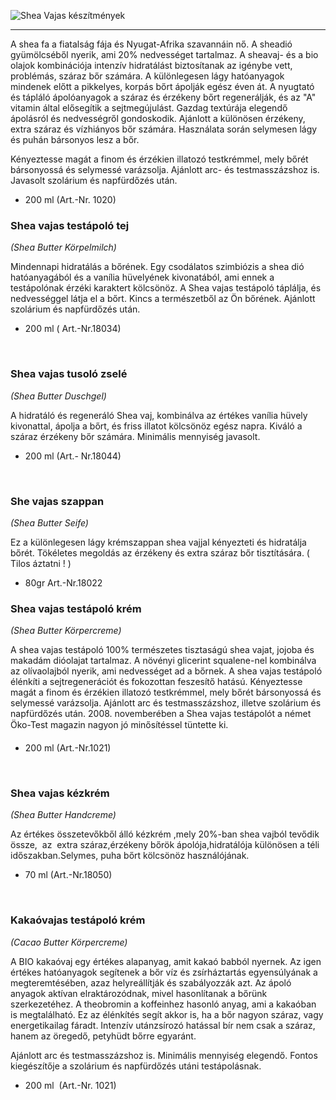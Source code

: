 ![Shea Vajas készítmények](images/cikkek/shea.jpg)

* * *

A shea fa a fiatalság fája és Nyugat-Afrika szavannáin nő. A sheadió gyümölcséből nyerik, ami 20% nedvességet tartalmaz. A sheavaj- és a bio olajok kombinációja intenzív hidratálást biztosítanak az igénybe vett, problémás, száraz bőr számára. A különlegesen lágy hatóanyagok mindenek előtt a pikkelyes, korpás bőrt ápolják egész éven át. A nyugtató és tápláló ápolóanyagok a száraz és érzékeny bőrt regenerálják, és az "A" vitamin által elősegítik a sejtmegújulást. Gazdag textúrája elegendő ápolásról és nedvességről gondoskodik. Ajánlott a különösen érzékeny, extra száraz és vízhiányos bőr számára. Használata során selymesen lágy és puhán bársonyos lesz a bőr.

Kényeztesse magát a finom és érzékien illatozó testkrémmel, mely bőrét bársonyossá és selymessé varázsolja. Ajánlott arc- és testmasszázshoz is. Javasolt szolárium és napfürdőzés után.  

* 200 ml (Art.-Nr. 1020)

### Shea vajas testápoló tej
_(Shea Butter Körpelmilch)_

Mindennapi hidratálás a bőrének. Egy csodálatos szimbiózis a shea dió hatóanyagából és a vanília hüvelyének kivonatából, ami ennek a testápolónak érzéki karaktert kölcsönöz. A Shea vajas testápoló táplálja, és nedvességgel látja el a bőrt. Kincs a természetből az Ön bőrének. Ajánlott szolárium és napfürdőzés után.

* 200 ml ( Art.-Nr.18034)

 

### Shea vajas tusoló zselé
_(Shea Butter Duschgel)_

A hidratáló és regeneráló Shea vaj, kombinálva az értékes vanília hüvely kivonattal, ápolja a bőrt, és friss illatot kölcsönöz egész napra. Kiváló a száraz érzékeny bőr számára. Minimális mennyiség javasolt.

* 200 ml (Art.- Nr.18044)

 

### She vajas szappan
_(Shea Butter Seife)_

Ez a különlegesen lágy krémszappan shea vajjal kényezteti és hidratálja bőrét. Tökéletes megoldás az érzékeny és extra száraz bőr tisztítására. ( Tilos áztatni ! )

* 80gr Art.-Nr.18022


### Shea vajas testápoló krém
_(Shea Butter Körpercreme)_

A shea vajas testápoló 100% természetes tisztaságú shea vajat, jojoba és makadám dióolajat tartalmaz. A növényi glicerint squalene-nel kombinálva az olívaolajból nyerik, ami nedvességet ad a bőrnek. A shea vajas testápoló élénkíti a sejtregenerációt és fokozottan feszesítő hatású. Kényeztesse magát a finom és érzékien illatozó testkrémmel, mely bőrét bársonyossá és selymessé varázsolja. Ajánlott arc és testmasszázshoz, illetve szolárium és napfürdőzés után. 2008. novemberében a Shea vajas testápolót a német Öko-Test magazin nagyon jó minősítéssel tüntette ki.

* 200 ml (Art.-Nr.1021)

 

### Shea vajas kézkrém
_(Shea Butter Handcreme)_

Az értékes összetevőkből álló kézkrém ,mely 20%-ban shea vajból tevődik össze,  az  extra száraz,érzékeny bőrök ápolója,hidratálója különösen a téli időszakban.Selymes, puha bőrt kölcsönöz használójának.

* 70 ml (Art.-Nr.18050)

 

### Kakaóvajas testápoló krém
_(Cacao Butter Körpercreme)_

A BIO kakaóvaj egy értékes alapanyag, amit kakaó babból nyernek. Az igen értékes hatóanyagok segítenek a bőr víz és zsírháztartás egyensúlyának a megteremtésében, azaz helyreállítják és szabályozzák azt. Az ápoló anyagok aktívan elraktározódnak, mivel hasonlítanak a bőrünk szerkezetéhez. A theobromin a koffeinhez hasonló anyag, ami a kakaóban is megtalálható. Ez az élénkítés segít akkor is, ha a bőr nagyon száraz, vagy energetikailag fáradt. Intenzív utánzsírozó hatással bír nem csak a száraz, hanem az öregedő, petyhüdt bőrre egyaránt.

Ajánlott arc és testmasszázshoz is. Minimális mennyiség elegendő. Fontos kiegészítője a szolárium és napfürdőzés utáni testápolásnak.

* 200 ml  (Art.-Nr. 1021)